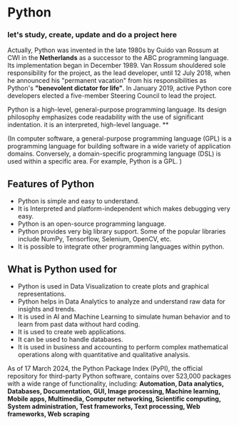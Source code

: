 # Python
<h3> let's study, create, update and do a project here</h3>

Actually, Python was invented in the late 1980s by Guido van Rossum at CWI in the <b>Netherlands</b> as a successor to the ABC programming language. Its implementation began in December 1989. Van Rossum shouldered sole responsibility for the project, as the lead developer, until 12 July 2018, when he announced his "permanent vacation" from his responsibilities as Python's <b>"benevolent dictator for life"</b>. In January 2019, active Python core developers elected a five-member Steering Council to lead the project.

Python is a high-level, general-purpose programming language. Its design philosophy emphasizes code readability with the use of significant indentation. it is an interpreted, high-level language. **

(In computer software, a general-purpose programming language (GPL) is a programming language for building software in a wide variety of application domains. Conversely, a domain-specific programming language (DSL) is used within a specific area. For example, Python is a GPL. )


## Features of Python

-   Python is simple and easy to understand.
-   It is Interpreted and platform-independent which makes debugging very easy.
-   Python is an open-source programming language.
-   Python provides very big library support. Some of the popular libraries include NumPy, Tensorflow, Selenium, OpenCV, etc.
-   It is possible to integrate other programming languages within python.

## What is Python used for

-   Python is used in Data Visualization to create plots and graphical representations.
-   Python helps in Data Analytics to analyze and understand raw data for insights and trends.
-   It is used in AI and Machine Learning to simulate human behavior and to learn from past data without hard coding.
-   It is used to create web applications.
-   It can be used to handle databases.
-   It is used in business and accounting to perform complex mathematical operations along with quantitative and qualitative analysis.

As of 17 March 2024, the Python Package Index (PyPI), the official repository for third-party Python software, contains over 523,000 packages with a wide range of functionality, including: <b>Automation, Data analytics, Databases, Documentation, GUI, Image processing, Machine learning, Mobile apps, Multimedia, Computer networking, Scientific computing, System administration, Test frameworks, Text processing, Web frameworks, Web scraping</b>
